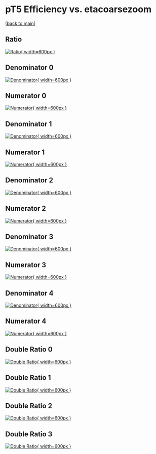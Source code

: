 # pT5 Efficiency vs. etacoarsezoom

[[back to main](./)]



## Ratio

[![Ratio](../mtv/var/pT5_base_211_0_eff_etacoarsezoom.png){ width=600px }](../mtv/var/pT5_base_211_0_eff_etacoarsezoom.pdf)

## Denominator 0

[![Denominator](../mtv/den/pT5_base_211_0_eff_etacoarsezoom_den0.png){ width=600px }](../mtv/den/pT5_base_211_0_eff_etacoarsezoom_den0.pdf)

## Numerator 0

[![Numerator](../mtv/num/pT5_base_211_0_eff_etacoarsezoom_num0.png){ width=600px }](../mtv/num/pT5_base_211_0_eff_etacoarsezoom_num0.pdf)

## Denominator 1

[![Denominator](../mtv/den/pT5_base_211_0_eff_etacoarsezoom_den1.png){ width=600px }](../mtv/den/pT5_base_211_0_eff_etacoarsezoom_den1.pdf)

## Numerator 1

[![Numerator](../mtv/num/pT5_base_211_0_eff_etacoarsezoom_num1.png){ width=600px }](../mtv/num/pT5_base_211_0_eff_etacoarsezoom_num1.pdf)

## Denominator 2

[![Denominator](../mtv/den/pT5_base_211_0_eff_etacoarsezoom_den2.png){ width=600px }](../mtv/den/pT5_base_211_0_eff_etacoarsezoom_den2.pdf)

## Numerator 2

[![Numerator](../mtv/num/pT5_base_211_0_eff_etacoarsezoom_num2.png){ width=600px }](../mtv/num/pT5_base_211_0_eff_etacoarsezoom_num2.pdf)

## Denominator 3

[![Denominator](../mtv/den/pT5_base_211_0_eff_etacoarsezoom_den3.png){ width=600px }](../mtv/den/pT5_base_211_0_eff_etacoarsezoom_den3.pdf)

## Numerator 3

[![Numerator](../mtv/num/pT5_base_211_0_eff_etacoarsezoom_num3.png){ width=600px }](../mtv/num/pT5_base_211_0_eff_etacoarsezoom_num3.pdf)

## Denominator 4

[![Denominator](../mtv/den/pT5_base_211_0_eff_etacoarsezoom_den4.png){ width=600px }](../mtv/den/pT5_base_211_0_eff_etacoarsezoom_den4.pdf)

## Numerator 4

[![Numerator](../mtv/num/pT5_base_211_0_eff_etacoarsezoom_num4.png){ width=600px }](../mtv/num/pT5_base_211_0_eff_etacoarsezoom_num4.pdf)

## Double Ratio 0

[![Double Ratio](../mtv/ratio/pT5_base_211_0_eff_etacoarsezoom_ratio0.png){ width=600px }](../mtv/ratio/pT5_base_211_0_eff_etacoarsezoom_ratio0.pdf)

## Double Ratio 1

[![Double Ratio](../mtv/ratio/pT5_base_211_0_eff_etacoarsezoom_ratio1.png){ width=600px }](../mtv/ratio/pT5_base_211_0_eff_etacoarsezoom_ratio1.pdf)

## Double Ratio 2

[![Double Ratio](../mtv/ratio/pT5_base_211_0_eff_etacoarsezoom_ratio2.png){ width=600px }](../mtv/ratio/pT5_base_211_0_eff_etacoarsezoom_ratio2.pdf)

## Double Ratio 3

[![Double Ratio](../mtv/ratio/pT5_base_211_0_eff_etacoarsezoom_ratio3.png){ width=600px }](../mtv/ratio/pT5_base_211_0_eff_etacoarsezoom_ratio3.pdf)

